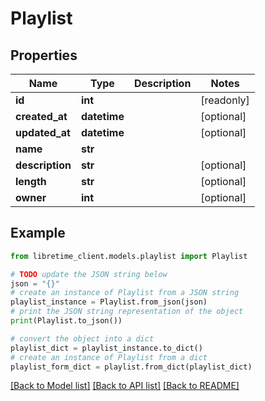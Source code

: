 # Playlist


## Properties

Name | Type | Description | Notes
------------ | ------------- | ------------- | -------------
**id** | **int** |  | [readonly] 
**created_at** | **datetime** |  | [optional] 
**updated_at** | **datetime** |  | [optional] 
**name** | **str** |  | 
**description** | **str** |  | [optional] 
**length** | **str** |  | [optional] 
**owner** | **int** |  | [optional] 

## Example

```python
from libretime_client.models.playlist import Playlist

# TODO update the JSON string below
json = "{}"
# create an instance of Playlist from a JSON string
playlist_instance = Playlist.from_json(json)
# print the JSON string representation of the object
print(Playlist.to_json())

# convert the object into a dict
playlist_dict = playlist_instance.to_dict()
# create an instance of Playlist from a dict
playlist_form_dict = playlist.from_dict(playlist_dict)
```
[[Back to Model list]](../README.md#documentation-for-models) [[Back to API list]](../README.md#documentation-for-api-endpoints) [[Back to README]](../README.md)



